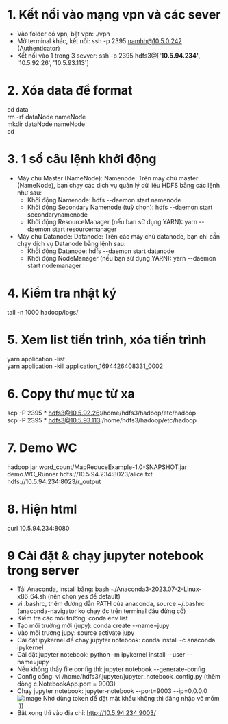 # 1. Kết nối vào mạng vpn và các sever
- Vào folder có vpn, bật vpn: ./vpn
- Mở terminal khác, kết nối: ssh -p 2395 namhh@10.5.0.242 (Authenticator)
- Kết nối vào 1 trong 3 sevver: ssh -p 2395 hdfs3@[**'10.5.94.234'**, '10.5.92.26', '10.5.93.113']
# 2. Xóa data để format
cd data  
rm -rf dataNode nameNode  
mkdir dataNode nameNode  
cd  
# 3. 1 số câu lệnh khởi động
- Máy chủ Master (NameNode):
Namenode: Trên máy chủ master (NameNode), bạn chạy các dịch vụ quản lý dữ liệu HDFS bằng các lệnh như sau:
  - Khởi động Namenode: hdfs --daemon start namenode
  - Khởi động Secondary Namenode (tuỳ chọn): hdfs --daemon start secondarynamenode
  - Khởi động ResourceManager (nếu bạn sử dụng YARN): yarn --daemon start resourcemanager
- Máy chủ Datanode:
Datanode: Trên các máy chủ datanode, bạn chỉ cần chạy dịch vụ Datanode bằng lệnh sau:
  - Khởi động Datanode: hdfs --daemon start datanode
  - Khởi động NodeManager (nếu bạn sử dụng YARN): yarn --daemon start nodemanager
# 4. Kiểm tra nhật ký
tail -n 1000 hadoop/logs/
# 5. Xem list tiến trình, xóa tiến trình
yarn application -list  
yarn application -kill application_1694426408331_0002
# 6. Copy thư mục từ xa
scp -P 2395 * hdfs3@10.5.92.26:/home/hdfs3/hadoop/etc/hadoop  
scp -P 2395 * hdfs3@10.5.93.113:/home/hdfs3/hadoop/etc/hadoop
# 7. Demo WC
hadoop jar word_count/MapReduceExample-1.0-SNAPSHOT.jar demo.WC_Runner hdfs://10.5.94.234:8023/alice.txt hdfs://10.5.94.234:8023/r_output
# 8. Hiện html
curl 10.5.94.234:8080
# 9 Cài đặt & chạy jupyter notebook trong server
- Tải Anaconda, install bằng: bash ~/Anaconda3-2023.07-2-Linux-x86_64.sh (nên chọn yes để default)
- vi .bashrc, thêm đường dẫn PATH của anaconda, source ~/.bashrc (anaconda-navigator ko chạy đc trên terminal đâu đừng cố)
- Kiểm tra các môi trường: conda env list
- Tạo môi trường mới (jupy): conda create --name=jupy
- Vào môi trường jupy: source  activate jupy
- Cài đặt ipykernel để  chạy jupyter notebook: conda install -c anaconda ipykernel
- Cài đặt jupyter notebook: python -m ipykernel install --user --name=jupy
- Nếu không thấy file config thì: jupyter notebook --generate-config
- Config cổng: vi /home/hdfs3/.jupyter/jupyter_notebook_config.py (thêm dòng c.NotebookApp.port = 9003)
- Chạy jupyter notebook: jupyter-notebook --port=9003 --ip=0.0.0.0  
![image](https://github.com/namdeptrai1102/DE_internship/assets/109681639/9c508e82-be97-440c-a927-ca53b53841d2)
Nhớ dùng token để đặt mật khẩu không thì đăng nhập vỡ mồm :))
- Bật xong thì vào địa chỉ: http://10.5.94.234:9003/

 



